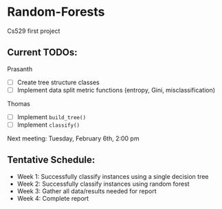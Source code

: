 # Random-Forests
Cs529 first project

## Current TODOs:

Prasanth
- [ ] Create tree structure classes
- [ ] Implement data split metric functions (entropy, Gini, misclassification)

Thomas
- [ ] Implement `build_tree()`
- [ ] Implement `classify()`

Next meeting: Tuesday, February 6th, 2:00 pm

## Tentative Schedule:

- Week 1: Successfully classify instances using a single decision tree
- Week 2: Successfully classify instances using random forest
- Week 3: Gather all data/results needed for report
- Week 4: Complete report

